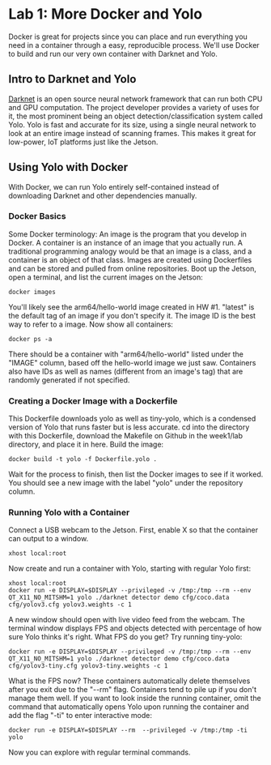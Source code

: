 # Lab 1: More Docker and Yolo

Docker is great for projects since you can place and run everything you need in a container through a easy, reproducible process. We'll use Docker to build and run our very own container with Darknet and Yolo.

## Intro to Darknet and Yolo
[Darknet](https://pjreddie.com/darknet/) is an open source neural network framework that can run both CPU and GPU computation. The project developer provides a variety of uses for it, the most prominent being an object detection/classification system called Yolo. Yolo is fast and accurate for its size, using a single neural network to look at an entire image instead of scanning frames. This makes it great for low-power, IoT platforms just like the Jetson. 

## Using Yolo with Docker
With Docker, we can run Yolo entirely self-contained instead of downloading Darknet and other dependencies manually.

### Docker Basics
Some Docker terminology: An image is the program that you develop in Docker. A container is an instance of an image that you actually run. A traditional programming analogy would be that an image is a class, and a container is an object of that class. Images are created using Dockerfiles and can be stored and pulled from online repositories. Boot up the Jetson, open a terminal, and list the current images on the Jetson:
```
docker images
```
You'll likely see the arm64/hello-world image created in HW #1. "latest" is the default tag of an image if you don't specify it. The image ID is the best way to refer to a image. Now show all containers:
```
docker ps -a
```
There should be a container with "arm64/hello-world" listed under the "IMAGE" column, based off the hello-world image we just saw. Containers also have IDs as well as names (different from an image's tag) that are randomly generated if not specified.

### Creating a Docker Image with a Dockerfile
This Dockerfile downloads yolo as well as tiny-yolo, which is a condensed version of Yolo that runs faster but is less accurate. cd into the directory with this Dockerfile, download the Makefile on Github in the week1/lab directory, and place it in here. Build the image:
```
docker build -t yolo -f Dockerfile.yolo .
```
Wait for the process to finish, then list the Docker images to see if it worked. You should see a new image with the label "yolo" under the repository column.

### Running Yolo with a Container
Connect a USB webcam to the Jetson. First, enable X so that the container can output to a window.
```
xhost local:root
```
Now create and run a container with Yolo, starting with regular Yolo first:
```
xhost local:root
docker run -e DISPLAY=$DISPLAY --privileged -v /tmp:/tmp --rm --env QT_X11_NO_MITSHM=1 yolo ./darknet detector demo cfg/coco.data cfg/yolov3.cfg yolov3.weights -c 1
```
A new window should open with live video feed from the webcam. The terminal window displays FPS and objects detected with percentage of how sure Yolo thinks it's right. What FPS do you get? Try running tiny-yolo:
```
docker run -e DISPLAY=$DISPLAY --privileged -v /tmp:/tmp --rm --env QT_X11_NO_MITSHM=1 yolo ./darknet detector demo cfg/coco.data cfg/yolov3-tiny.cfg yolov3-tiny.weights -c 1
```
What is the FPS now?
These containers automatically delete themselves after you exit due to the "--rm" flag. Containers tend to pile up if you don't manage them well. If you want to look inside the running container, omit the command that automatically opens Yolo upon running the container and add the flag "-ti" to enter interactive mode:
```
docker run -e DISPLAY=$DISPLAY --rm  --privileged -v /tmp:/tmp -ti yolo
```
Now you can explore with regular terminal commands.

